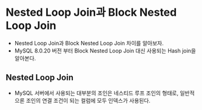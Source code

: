 # Nested Loop Join과 Block Nested Loop Join

- Nested Loop Join과 Block Nested Loop Join 차이를 알아보자.
- MySQL 8.0.20 버전 부터 Block Nested Loop Join 대신 사용되는 Hash join을 알아본다.

## Nested Loop Join

- MySQL 서버에서 사용되는 대부분의 조인은 네스티드 루프 조인의 형태로, 일반적으론 조인의 연결 조건이 되는 컬럼에 모두 인덱스가 사용된다.
